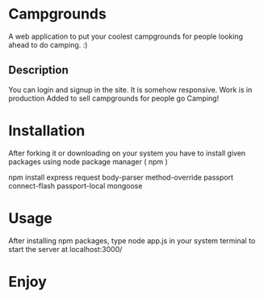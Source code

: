 # Campgrounds 
A web application to put your coolest campgrounds for people looking ahead to do camping. :)

## Description
You can login and signup in the site. It is somehow responsive. Work is in production 
Added to sell campgrounds for people go Camping! 

# Installation 
After forking it or downloading on your system you have to install given packages using 
node package manager ( npm )

npm install express request body-parser method-override passport connect-flash passport-local mongoose 

# Usage 
After installing npm packages, type node app.js in your system terminal to start the server at localhost:3000/

# Enjoy 
